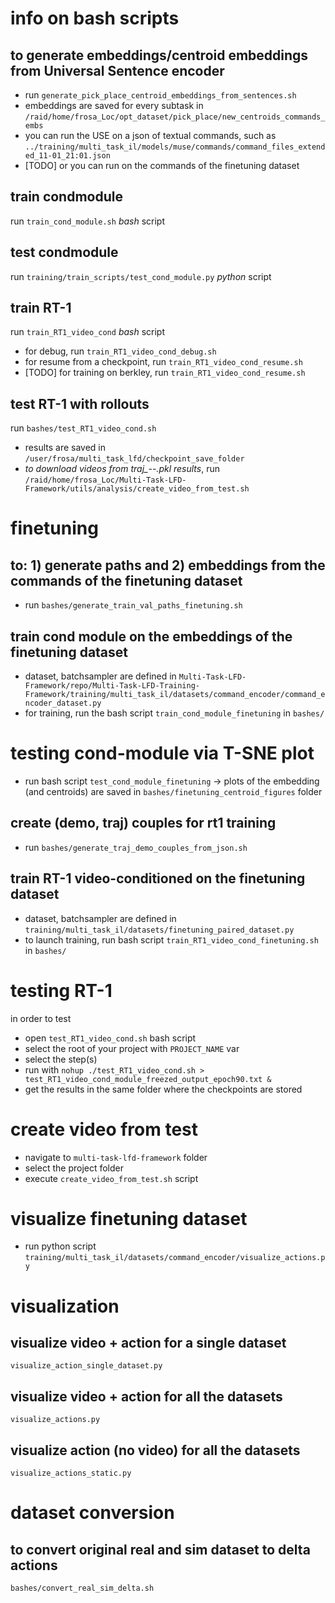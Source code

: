 # info on bash scripts

## to generate embeddings/centroid embeddings from Universal Sentence encoder
* run `generate_pick_place_centroid_embeddings_from_sentences.sh`
* embeddings are saved for every subtask in `/raid/home/frosa_Loc/opt_dataset/pick_place/new_centroids_commands_embs`
* you can run the USE on a json of textual commands, such as `../training/multi_task_il/models/muse/commands/command_files_extended_11-01_21:01.json`
* [TODO] or you can run on the commands of the finetuning dataset
## train condmodule
run `train_cond_module.sh` *bash* script
## test condmodule
run `training/train_scripts/test_cond_module.py` *python* script
## train RT-1
run `train_RT1_video_cond` *bash* script
* for debug, run `train_RT1_video_cond_debug.sh`
* for resume from a checkpoint, run `train_RT1_video_cond_resume.sh`
* [TODO] for training on berkley, run `train_RT1_video_cond_resume.sh`
## test RT-1 with rollouts
run `bashes/test_RT1_video_cond.sh`
* results are saved in `/user/frosa/multi_task_lfd/checkpoint_save_folder`
* *to download videos from traj_--.pkl results*, run `/raid/home/frosa_Loc/Multi-Task-LFD-Framework/utils/analysis/create_video_from_test.sh`


# finetuning

<!-- Cond Module -->
## to: 1) generate paths and 2) embeddings from the commands of the finetuning dataset
* run `bashes/generate_train_val_paths_finetuning.sh`
## train cond module on the embeddings of the finetuning dataset
* dataset, batchsampler are defined in `Multi-Task-LFD-Framework/repo/Multi-Task-LFD-Training-Framework/training/multi_task_il/datasets/command_encoder/command_encoder_dataset.py`
* for training, run the bash script `train_cond_module_finetuning` in `bashes/` 
# testing cond-module via T-SNE plot
* run bash script `test_cond_module_finetuning` -> plots of the embedding (and centroids) are saved in `bashes/finetuning_centroid_figures` folder

<!-- RT1 -->
## create (demo, traj) couples for rt1 training
* run `bashes/generate_traj_demo_couples_from_json.sh`
## train RT-1 video-conditioned on the finetuning dataset
* dataset, batchsampler are defined in `training/multi_task_il/datasets/finetuning_paired_dataset.py`
* to launch training, run bash script `train_RT1_video_cond_finetuning.sh` in `bashes/`

# testing RT-1
in order to test
* open `test_RT1_video_cond.sh` bash script
* select the root of your project with `PROJECT_NAME` var
* select the step(s)
* run with `nohup ./test_RT1_video_cond.sh > test_RT1_video_cond_module_freezed_output_epoch90.txt &`
* get the results in the same folder where the checkpoints are stored

# create video from test
* navigate to `multi-task-lfd-framework` folder
* select the project folder
* execute `create_video_from_test.sh` script

# visualize finetuning dataset
* run python script `training/multi_task_il/datasets/command_encoder/visualize_actions.py`

# visualization
## visualize video + action for a single dataset
`visualize_action_single_dataset.py`
## visualize video + action for all the datasets
`visualize_actions.py`
## visualize action (no video) for all the datasets
`visualize_actions_static.py`

# dataset conversion
## to convert original real and sim dataset to delta actions
`bashes/convert_real_sim_delta.sh`